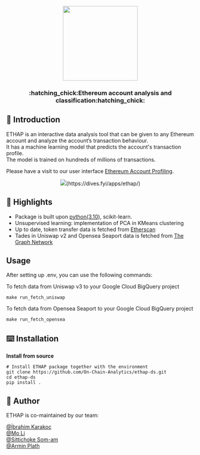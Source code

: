 <p align="center">
<img src="https://user-images.githubusercontent.com/114762620/211627044-d5f0516a-6086-4d69-906b-490e1a43ebf1.png" width="200" >

</p>

<h3 align="center">:hatching_chick:Ethereum account analysis and classification:hatching_chick:</h3>

    

## :bookmark_tabs: Introduction
ETHAP is an interactive data analysis tool that can be given to any Ethereum account and analyze the account’s transaction behaviour.  
It has a machine learning model that predicts the account's transaction profile.  
The model is trained on hundreds of millions of transactions.  
  
Please have a visit to our user interface [Ethereum Account Profiling](https://dives.fyi/apps/ethap/). 
<p align="center">
<img src="https://user-images.githubusercontent.com/114762620/212137845-deb4c990-0160-4a99-b9ab-f09c59b7deb1.png" />(https://dives.fyi/apps/ethap/)



## :balloon: Highlights
- Package is built upon [python(3.10)](https://www.python.org/downloads/release/python-3106/), scikit-learn. 
- Unsupervised learning: implementation of PCA in KMeans clustering  
- Up to date, token transfer data is fetched from [Etherscan](https://etherscan.io/)
- Tades in Uniswap v2 and Opensea Seaport data is fetched from [The Graph Network](https://thegraph.com/hosted-service)

## Usage
After setting up .env, you can use the following commands:

To fetch data from Uniswap v3 to your Google Cloud BigQuery project
```terminal
make run_fetch_uniswap
```  

To fetch data from Opensea Seaport to your Google Cloud BigQuery project
```terminal
make run_fetch_opensea
```
    
    
## :keyboard: Installation
    
**Install from source**
```shell
# Install ETHAP package together with the environment
git clone https://github.com/On-Chain-Analytics/ethap-ds.git
cd ethap-ds
pip install .
```
    



## :moyai: Author
ETHAP is co-maintained by our team:

[@İbrahim Karakoç](https://github.com/ignatyus)  
[@Mo Li](https://github.com/molly693)  
[@Sittichoke Som-am](https://github.com/numbernard)  
[@Armin Plath](https://github.com/Armin30)  


